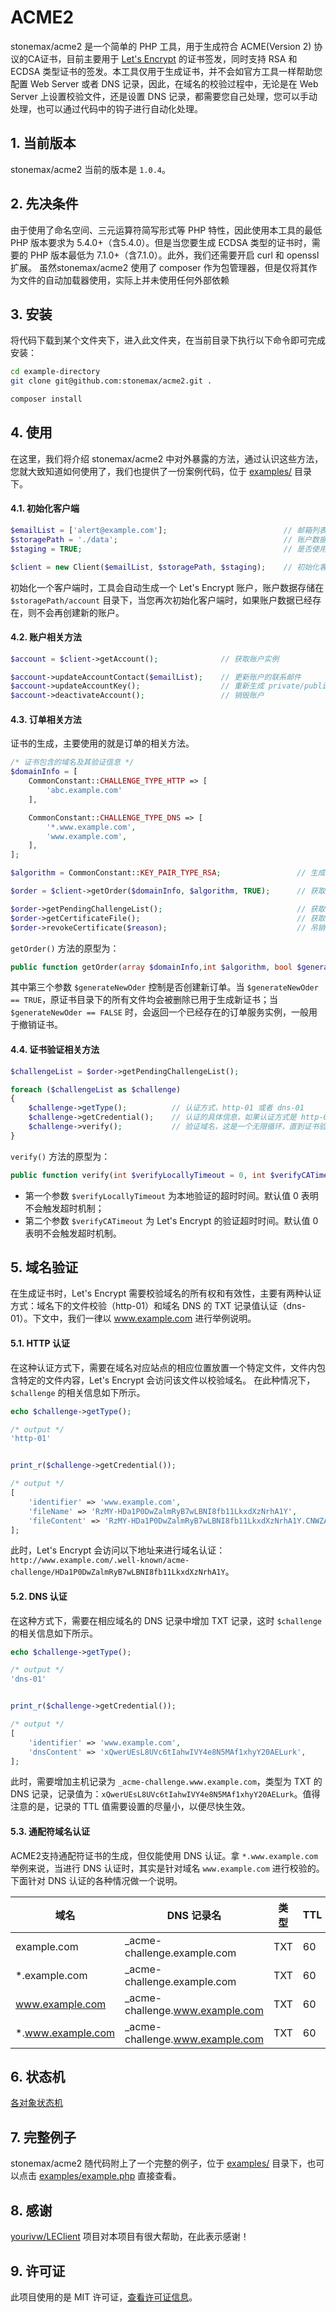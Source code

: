 # ACME2
stonemax/acme2 是一个简单的 PHP 工具，用于生成符合 ACME(Version 2) 协议的CA证书，目前主要用于 [Let's Encrypt](https://letsencrypt.org/) 的证书签发，同时支持 RSA 和 ECDSA 类型证书的签发。本工具仅用于生成证书，并不会如官方工具一样帮助您配置 Web Server 或者 DNS 记录，因此，在域名的校验过程中，无论是在 Web Server 上设置校验文件，还是设置 DNS 记录，都需要您自己处理，您可以手动处理，也可以通过代码中的钩子进行自动化处理。


## 1. 当前版本
stonemax/acme2 当前的版本是 `1.0.4`。


## 2. 先决条件
由于使用了命名空间、三元运算符简写形式等 PHP 特性，因此使用本工具的最低 PHP 版本要求为 5.4.0+（含5.4.0）。但是当您要生成 ECDSA 类型的证书时，需要的 PHP 版本最低为 7.1.0+（含7.1.0）。此外，我们还需要开启 curl 和 openssl 扩展。
虽然stonemax/acme2 使用了 composer 作为包管理器，但是仅将其作为文件的自动加载器使用，实际上并未使用任何外部依赖


## 3. 安装
将代码下载到某个文件夹下，进入此文件夹，在当前目录下执行以下命令即可完成安装：

```bash
cd example-directory
git clone git@github.com:stonemax/acme2.git .

composer install
```


## 4. 使用
在这里，我们将介绍 stonemax/acme2 中对外暴露的方法，通过认识这些方法，您就大致知道如何使用了，我们也提供了一份案例代码，位于 [examples/](https://github.com/stonemax/acme2/tree/master/examples) 目录下。

#### 4.1. 初始化客户端

```php
$emailList = ['alert@example.com'];                          // 邮箱列表，在适当时机，Let's Encrypt 会发送邮件到此邮箱，例如：证书即将过期
$storagePath = './data';                                     // 账户数据以及生成的证书存储的目录
$staging = TRUE;                                             // 是否使用 staging 环境

$client = new Client($emailList, $storagePath, $staging);    // 初始化客户端
```

初始化一个客户端时，工具会自动生成一个 Let's Encrypt 账户，账户数据存储在 `$storagePath/account` 目录下，当您再次初始化客户端时，如果账户数据已经存在，则不会再创建新的账户。

#### 4.2. 账户相关方法

```php
$account = $client->getAccount();              // 获取账户实例

$account->updateAccountContact($emailList);    // 更新账户的联系邮件
$account->updateAccountKey();                  // 重新生成 private/public 密钥对，并使用新的密钥对替换原有的
$account->deactivateAccount();                 // 销毁账户
```

#### 4.3. 订单相关方法
证书的生成，主要使用的就是订单的相关方法。

```php
/* 证书包含的域名及其验证信息 */
$domainInfo = [
    CommonConstant::CHALLENGE_TYPE_HTTP => [
        'abc.example.com'
    ],

    CommonConstant::CHALLENGE_TYPE_DNS => [
        '*.www.example.com',
        'www.example.com',
    ],
];

$algorithm = CommonConstant::KEY_PAIR_TYPE_RSA;                 // 生成 RSA 类型的证书，使用 `CommonConstant::KEY_PAIR_TYPE_EC` 生成 ECDSA 证书

$order = $client->getOrder($domainInfo, $algorithm, TRUE);      // 获取订单实例

$order->getPendingChallengeList();                              // 获取 ChallengeService 实例列表，该列表中存储了域名验证的相关信息
$order->getCertificateFile();                                   // 获取证书的相关信息，包含：证书位置、生成证书的密钥对文件位置、证书有效期
$order->revokeCertificate($reason);                             // 吊销证书，证书吊销后就不能再使用了，需要重新生成
```

`getOrder()` 方法的原型为：

```php
public function getOrder(array $domainInfo,int $algorithm, bool $generateNewOder = TRUE): OrderService
```

其中第三个参数 `$generateNewOder` 控制是否创建新订单。当 `$generateNewOder == TRUE`，原证书目录下的所有文件均会被删除已用于生成新证书；当 `$generateNewOder == FALSE` 时，会返回一个已经存在的订单服务实例，一般用于撤销证书。

#### 4.4. 证书验证相关方法

```php
$challengeList = $order->getPendingChallengeList();

foreach ($challengeList as $challenge)
{
    $challenge->getType();          // 认证方式，http-01 或者 dns-01
    $challenge->getCredential();    // 认证的具体信息，如果认证方式是 http-01，返回的数据中包含文件名和文件内容，如果是 dns-01，则包含 DNS 的记录值
    $challenge->verify();           // 验证域名，这是一个无限循环，直到证书验证成功才返回
}
```

`verify()` 方法的原型为：

```php
public function verify(int $verifyLocallyTimeout = 0, int $verifyCATimeout = 0): bool
```

* 第一个参数 `$verifyLocallyTimeout` 为本地验证的超时时间。默认值 0 表明不会触发超时机制；
* 第二个参数 `$verifyCATimeout` 为 Let's Encrypt 的验证超时时间。默认值 0 表明不会触发超时机制。


## 5. 域名验证
在生成证书时，Let's Encrypt 需要校验域名的所有权和有效性，主要有两种认证方式：域名下的文件校验（http-01）和域名 DNS 的 TXT 记录值认证（dns-01）。下文中，我们一律以 www.example.com 进行举例说明。

#### 5.1. HTTP 认证
在这种认证方式下，需要在域名对应站点的相应位置放置一个特定文件，文件内包含特定的文件内容，Let's Encrypt 会访问该文件以校验域名。
在此种情况下，`$challenge` 的相关信息如下所示。

```php
echo $challenge->getType();

/* output */
'http-01'


print_r($challenge->getCredential());

/* output */
[
    'identifier' => 'www.example.com',
    'fileName' => 'RzMY-HDa1P0DwZalmRyB7wLBNI8fb11LkxdXzNrhA1Y',
    'fileContent' => 'RzMY-HDa1P0DwZalmRyB7wLBNI8fb11LkxdXzNrhA1Y.CNWZAGtAHIUpstBEckq9W_-0ZKxO-IbxF9Y8J_svbqo',
];
```

此时，Let's Encrypt 会访问以下地址来进行域名认证：`http://www.example.com/.well-known/acme-challenge/HDa1P0DwZalmRyB7wLBNI8fb11LkxdXzNrhA1Y`。

#### 5.2. DNS 认证
在这种方式下，需要在相应域名的 DNS 记录中增加 TXT 记录，这时 `$challenge` 的相关信息如下所示。

```php
echo $challenge->getType();

/* output */
'dns-01'


print_r($challenge->getCredential());

/* output */
[
    'identifier' => 'www.example.com',
    'dnsContent' => 'xQwerUEsL8UVc6tIahwIVY4e8N5MAf1xhyY20AELurk',
];
```

此时，需要增加主机记录为 `_acme-challenge.www.example.com`，类型为 TXT 的 DNS 记录，记录值为：`xQwerUEsL8UVc6tIahwIVY4e8N5MAf1xhyY20AELurk`。值得注意的是，记录的 TTL 值需要设置的尽量小，以便尽快生效。

#### 5.3. 通配符域名认证
ACME2支持通配符证书的生成，但仅能使用 DNS 认证。拿 `*.www.example.com` 举例来说，当进行 DNS 认证时，其实是针对域名 `www.example.com` 进行校验的。下面针对 DNS 认证的各种情况做一个说明。

|        域名        |            DNS 记录名            | 类型 | TTL |                 DNS 记录值                  |
| ------------------ | -------------------------------- | ---- | --- | ------------------------------------------- |
| example.com        | \_acme-challenge.example.com     | TXT  |  60 | xQwerUEsL8UVc6tIahwIVY4e8N5MAf1xhyY20AELurk |
| \*.example.com     | \_acme-challenge.example.com     | TXT  |  60 | G2dOkzSjW3ohib5doPRDrz5a5l8JB1qU8CxURtzF7aE |
| www.example.com    | \_acme-challenge.www.example.com | TXT  |  60 | x1sc0pIwN5Sbqx0NO0QQeu8LxIfhbM2eTjwdWliYxF1 |
| \*.www.example.com | \_acme-challenge.www.example.com | TXT  |  60 | eZ9ViY12gKfdruYHOO7Lu74ICXeQRMDLp5GuHLvPsf7 |


## 6. 状态机
[各对象状态机](https://github.com/stonemax/acme2/blob/master/docs/state-machine-zh.md)


## 7. 完整例子
stonemax/acme2 随代码附上了一个完整的例子，位于 [examples/](https://github.com/stonemax/acme2/tree/master/examples) 目录下，也可以点击 [examples/example.php](https://github.com/stonemax/acme2/blob/master/examples/example.php) 直接查看。


## 8. 感谢
[yourivw/LEClient](https://github.com/yourivw/LEClient) 项目对本项目有很大帮助，在此表示感谢！


## 9. 许可证
此项目使用的是 MIT 许可证，[查看许可证信息](https://github.com/stonemax/acme2/blob/master/LICENSE)。
